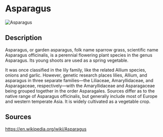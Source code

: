 # Asparagus

![Asparagus](https://raw.githubusercontent.com/lepuzz03/plant_can_be_food_collection_datasets/me/asparagus/datasets/asparagus_1.jpg)

## Description

Asparagus, or garden asparagus, folk name sparrow grass, scientific name Asparagus officinalis, is a perennial flowering plant species in the genus Asparagus. Its young shoots are used as a spring vegetable.

It was once classified in the lily family, like the related Allium species, onions and garlic. However, genetic research places lilies, Allium, and asparagus in three separate families—the Liliaceae, Amaryllidaceae, and Asparagaceae, respectively—with the Amaryllidaceae and Asparagaceae being grouped together in the order Asparagales. Sources differ as to the native range of Asparagus officinalis, but generally include most of Europe and western temperate Asia. It is widely cultivated as a vegetable crop.
## Sources
https://en.wikipedia.org/wiki/Asparagus

